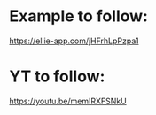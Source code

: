 # Example to follow:
https://ellie-app.com/jHFrhLpPzpa1
# YT to follow:
https://youtu.be/memIRXFSNkU
